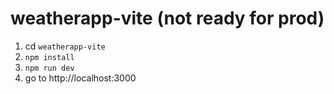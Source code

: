 # weatherapp-vite (not ready for prod)
1. cd `weatherapp-vite`
2. `npm install`
3. `npm run dev`
4. go to http://localhost:3000
